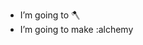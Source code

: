 -  I’m going to 🪓
-  I’m going to make :alchemy


<!---
ni3-2839574/ni3-2839574 is a ✨ special ✨ repository because its `README.md` (this file) appears on your GitHub profile.
You can click the Preview link to take a look at your changes.
--->
